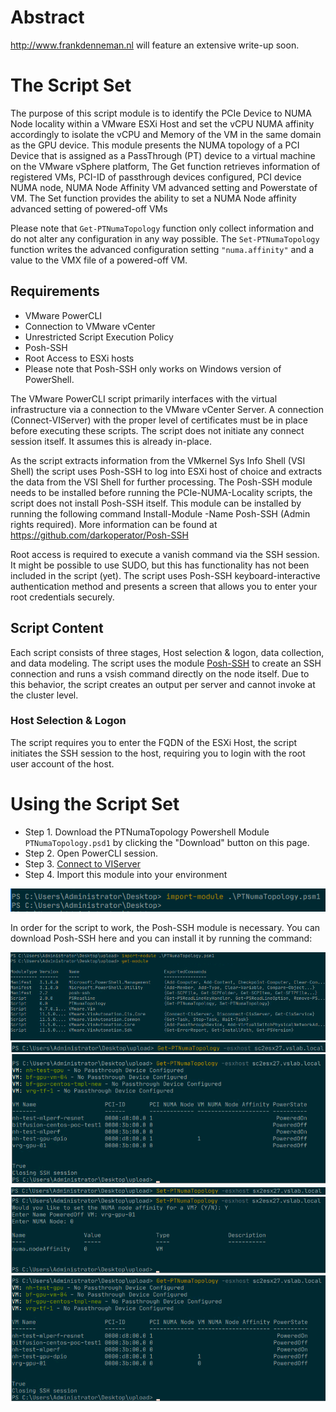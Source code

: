 # Abstract

http://www.frankdenneman.nl will feature an extensive write-up soon.

# The Script Set
The purpose of this script module is to identify the PCIe Device to NUMA Node locality within a VMware ESXi Host and set the vCPU NUMA affinity accordingly to isolate the vCPU and Memory of the VM in the same domain as the GPU device. This module presents the NUMA topology of a PCI Device that is assigned as a PassThrough (PT) device to a virtual machine on the VMware vSphere platform, The Get function retrieves information of registered VMs, PCI-ID of passthrough devices configured, PCI device NUMA node, NUMA Node Affinity VM advanced setting and Powerstate of VM. The Set function provides the ability to set a NUMA Node affinity advanced setting of powered-off VMs

Please note that `Get-PTNumaTopology` function only collect information and do not alter any configuration in any way possible. The `Set-PTNumaTopology` function writes the advanced configuration setting `"numa.affinity"` and a value to the VMX file of a powered-off VM.

## Requirements
* VMware PowerCLI
* Connection to VMware vCenter
* Unrestricted Script Execution Policy
* Posh-SSH
* Root Access to ESXi hosts
* Please note that Posh-SSH only works on Windows version of PowerShell.

The VMware PowerCLI script primarily interfaces with the virtual infrastructure via a connection to the VMware vCenter Server. A connection (Connect-VIServer) with the proper level of certificates must be in place before executing these scripts. The script does not initiate any connect session itself. It assumes this is already in-place.

As the script extracts information from the VMkernel Sys Info Shell (VSI Shell) the script uses Posh-SSH to log into ESXi host of choice and extracts the data from the VSI Shell for further processing. The Posh-SSH module needs to be installed before running the PCIe-NUMA-Locality scripts, the script does not install Posh-SSH itself. This module can be installed by running the following command Install-Module -Name Posh-SSH (Admin rights required). More information can be found at https://github.com/darkoperator/Posh-SSH

Root access is required to execute a vanish command via the SSH session. It might be possible to use SUDO, but this has functionality has not been included in the script (yet). The script uses Posh-SSH keyboard-interactive authentication method and presents a screen that allows you to enter your root credentials securely.

## Script Content
Each script consists of three stages, Host selection & logon, data collection, and data modeling. The script uses the module [Posh-SSH](http://www.lucd.info/knowledge-base/use-posh-ssh-instead-of-putty/) to create an SSH connection and runs a vsish command directly on the node itself. Due to this behavior, the script creates an output per server and cannot invoke at the cluster level. 

### Host Selection & Logon
The script requires you to enter the FQDN of the ESXi Host, the script initiates the SSH session to the host, requiring you to login with the root user account of the host. 

# Using the Script Set
- Step 1. Download the PTNumaTopology Powershell Module `PTNumaTopology.psd1` by clicking the "Download" button on this page.
- Step 2. Open PowerCLI session.
- Step 3. [Connect to VIServer ](https://blogs.vmware.com/PowerCLI/2013/03/back-to-basics-connecting-to-vcenter-or-a-vsphere-host.html)
- Step 4. Import this module into your environment

<img src="images/00-Import-Module-Command.png">

In order for the script to work, the Posh-SSH module is necessary. You can download Posh-SSH here and you can install it by running the command: 

<img src="images/01-Get-Module-Command.png">  
<img src="images/02-Get-PTNumaTopology-Command.png">  
<img src="images/03-Get-PTNumaTopology-Result.png">  
<img src="images/04-Set-PTNumaTopology-Command.png"> 
<img src="images/05-Set-PTNumaTopology-Result.png"> 
<img src="images/06-Verify-SetPTNumaTopology-Command.png">  

